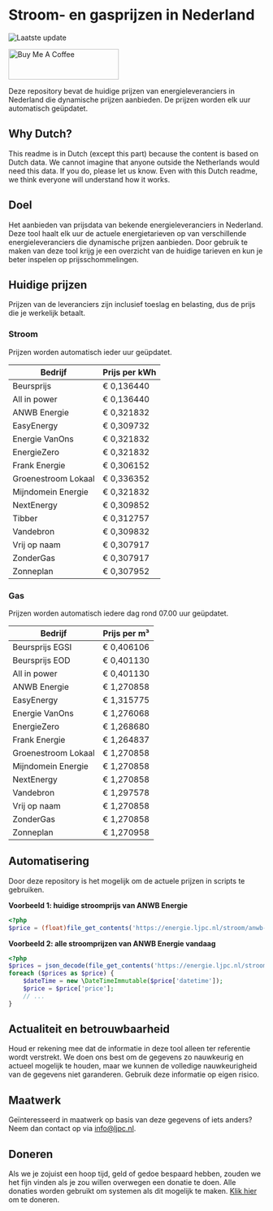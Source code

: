 # Stroom- en gasprijzen in Nederland

![Laatste update](https://img.shields.io/badge/laatste%20update-2025--03--26%2008%3A00%20CET-brightgreen)

<a href="https://www.buymeacoffee.com/Lars-" target="_blank"><img src="https://cdn.buymeacoffee.com/buttons/v2/default-orange.png" alt="Buy Me A Coffee" height="60" style="height: 60px !important;width: 217px !important;" ></a>

Deze repository bevat de huidige prijzen van energieleveranciers in Nederland die dynamische prijzen aanbieden. De prijzen worden elk uur automatisch geüpdatet.

## Why Dutch?

This readme is in Dutch (except this part) because the content is based on Dutch data. We cannot imagine that anyone outside the Netherlands would need this data. If you do, please let us know. Even with this Dutch readme, we think
everyone will understand how it works.

## Doel

Het aanbieden van prijsdata van bekende energieleveranciers in Nederland. Deze tool haalt elk uur de actuele energietarieven op van verschillende energieleveranciers die dynamische prijzen aanbieden. Door gebruik te maken van deze tool
krijg je een overzicht van de huidige tarieven en kun je beter inspelen op prijsschommelingen.

## Huidige prijzen

Prijzen van de leveranciers zijn inclusief toeslag en belasting, dus de prijs die je werkelijk betaalt.

### Stroom

Prijzen worden automatisch ieder uur geüpdatet.

 Bedrijf | Prijs per kWh 
---------|---------------
Beursprijs | € 0,136440
All in power | € 0,136440
ANWB Energie | € 0,321832
EasyEnergy | € 0,309732
Energie VanOns | € 0,321832
EnergieZero | € 0,321832
Frank Energie | € 0,306152
Groenestroom Lokaal | € 0,336352
Mijndomein Energie | € 0,321832
NextEnergy | € 0,309852
Tibber | € 0,312757
Vandebron | € 0,309832
Vrij op naam | € 0,307917
ZonderGas | € 0,307917
Zonneplan | € 0,307952


### Gas

Prijzen worden automatisch iedere dag rond 07.00 uur geüpdatet.

 Bedrijf | Prijs per m³ 
---------|--------------
Beursprijs EGSI | € 0,406106
Beursprijs EOD | € 0,401130
All in power | € 0,401130
ANWB Energie | € 1,270858
EasyEnergy | € 1,315775
Energie VanOns | € 1,276068
EnergieZero | € 1,268680
Frank Energie | € 1,264837
Groenestroom Lokaal | € 1,270858
Mijndomein Energie | € 1,270858
NextEnergy | € 1,270858
Vandebron | € 1,297578
Vrij op naam | € 1,270858
ZonderGas | € 1,270858
Zonneplan | € 1,270958


## Automatisering

Door deze repository is het mogelijk om de actuele prijzen in scripts te gebruiken.

**Voorbeeld 1: huidige stroomprijs van ANWB Energie**

```php
<?php
$price = (float)file_get_contents('https://energie.ljpc.nl/stroom/anwb-energie-nu.txt');

```

**Voorbeeld 2: alle stroomprijzen van ANWB Energie vandaag**

```php
<?php
$prices = json_decode(file_get_contents('https://energie.ljpc.nl/stroom/all-in-power-vandaag.json'),true);
foreach ($prices as $price) {
    $dateTime = new \DateTimeImmutable($price['datetime']);
    $price = $price['price'];
    // ...
}
```

## Actualiteit en betrouwbaarheid

Houd er rekening mee dat de informatie in deze tool alleen ter referentie wordt verstrekt. We doen ons best om de gegevens zo nauwkeurig en actueel mogelijk te houden, maar we kunnen de volledige nauwkeurigheid van de gegevens niet
garanderen. Gebruik deze informatie op eigen risico.

## Maatwerk

Geïnteresseerd in maatwerk op basis van deze gegevens of iets anders? Neem dan contact op
via [info@ljpc.nl](mailto:info@ljpc.nl?subject=Energie%20prijzen).

## Doneren

Als we je zojuist een hoop tijd, geld of gedoe bespaard hebben, zouden we het fijn vinden als je zou willen overwegen een
donatie te doen. Alle donaties worden gebruikt om systemen als dit mogelijk te
maken. [Klik hier](https://www.buymeacoffee.com/Lars-) om te doneren.
